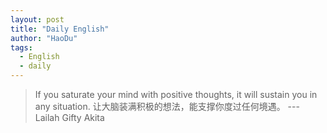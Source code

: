 ```yaml
---
layout: post
title: "Daily English"
author: "HaoDu"
tags:
  - English
  - daily
---
```


> If you saturate your mind with positive thoughts, it will sustain you in any situation.
  让大脑装满积极的想法，能支撑你度过任何境遇。
 >  --- Lailah Gifty Akita







 


 
